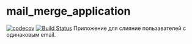 # mail_merge_application
[![codecov](https://codecov.io/gh/shakasu/mail_merge_application/branch/master/graph/badge.svg)](https://codecov.io/gh/shakasu/mail_merge_application)
[![Build Status](https://travis-ci.org/shakasu/mail_merge_application.svg?branch=master)](https://travis-ci.org/shakasu/mail_merge_application)
 Приложение для слияние пользавателей с одинаковым email.
